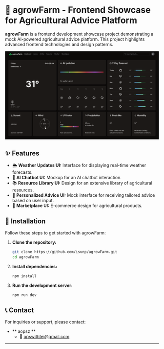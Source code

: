 # 🌾 agrowFarm - Frontend Showcase for Agricultural Advice Platform


**agrowFarm** is a frontend development showcase project demonstrating a mock AI-powered agricultural advice platform. This project highlights advanced frontend technologies and design patterns.

![dashboard](./public/Images/dashboard.png)

## ✨ Features

- 🌦 **Weather Updates UI:** Interface for displaying real-time weather forecasts.
- 🤖 **AI Chatbot UI:** Mockup for an AI chatbot interaction.
- 📚 **Resource Library UI:** Design for an extensive library of agricultural resources.
- 🌱 **Personalized Advice UI:** Mock interface for receiving tailored advice based on user input.
- 🛒 **Marketplace UI:** E-commerce design for agricultural products.

## 🚀 Installation

Follow these steps to get started with agrowFarm:

1. **Clone the repository:**

   ```sh
   git clone https://github.com/isunp/agrowFarm.git
   cd agrowFarm
   ```

2. **Install dependencies:**

   ```sh
   npm install
   ```

3. **Run the development server:**

   ```sh
   npm run dev
   ```

## 📞 Contact

For inquiries or support, please contact:

- ** aopsz **
  - 📧 [opswithtej@gmail.com](mailto:opswithtej@gmail.com)

---
